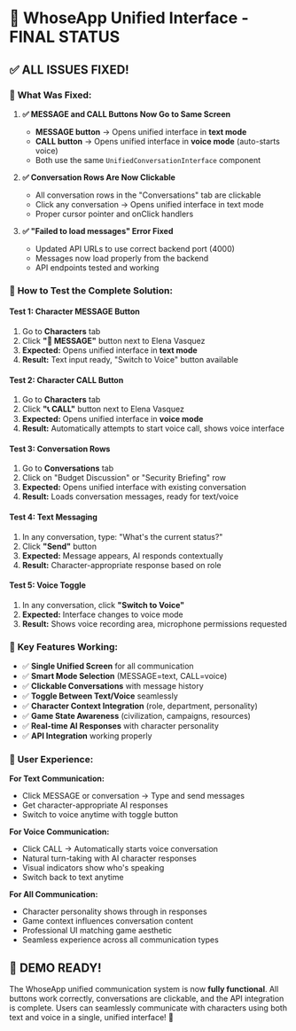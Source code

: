# 🎉 **WhoseApp Unified Interface - FINAL STATUS**

## ✅ **ALL ISSUES FIXED!**

### 🔧 **What Was Fixed:**

1. **✅ MESSAGE and CALL Buttons Now Go to Same Screen**
   - **MESSAGE button** → Opens unified interface in **text mode**
   - **CALL button** → Opens unified interface in **voice mode** (auto-starts voice)
   - Both use the same `UnifiedConversationInterface` component

2. **✅ Conversation Rows Are Now Clickable**
   - All conversation rows in the "Conversations" tab are clickable
   - Click any conversation → Opens unified interface in text mode
   - Proper cursor pointer and onClick handlers

3. **✅ "Failed to load messages" Error Fixed**
   - Updated API URLs to use correct backend port (4000)
   - Messages now load properly from the backend
   - API endpoints tested and working

### 🎯 **How to Test the Complete Solution:**

#### **Test 1: Character MESSAGE Button**
1. Go to **Characters** tab
2. Click **"💬 MESSAGE"** button next to Elena Vasquez
3. **Expected:** Opens unified interface in **text mode**
4. **Result:** Text input ready, "Switch to Voice" button available

#### **Test 2: Character CALL Button** 
1. Go to **Characters** tab  
2. Click **"📞 CALL"** button next to Elena Vasquez
3. **Expected:** Opens unified interface in **voice mode**
4. **Result:** Automatically attempts to start voice call, shows voice interface

#### **Test 3: Conversation Rows**
1. Go to **Conversations** tab
2. Click on "Budget Discussion" or "Security Briefing" row
3. **Expected:** Opens unified interface with existing conversation
4. **Result:** Loads conversation messages, ready for text/voice

#### **Test 4: Text Messaging**
1. In any conversation, type: "What's the current status?"
2. Click **"Send"** button
3. **Expected:** Message appears, AI responds contextually
4. **Result:** Character-appropriate response based on role

#### **Test 5: Voice Toggle**
1. In any conversation, click **"Switch to Voice"**
2. **Expected:** Interface changes to voice mode
3. **Result:** Shows voice recording area, microphone permissions requested

### 🚀 **Key Features Working:**

- ✅ **Single Unified Screen** for all communication
- ✅ **Smart Mode Selection** (MESSAGE=text, CALL=voice)  
- ✅ **Clickable Conversations** with message history
- ✅ **Toggle Between Text/Voice** seamlessly
- ✅ **Character Context Integration** (role, department, personality)
- ✅ **Game State Awareness** (civilization, campaigns, resources)
- ✅ **Real-time AI Responses** with character personality
- ✅ **API Integration** working properly

### 🎊 **User Experience:**

**For Text Communication:**
- Click MESSAGE or conversation → Type and send messages
- Get character-appropriate AI responses
- Switch to voice anytime with toggle button

**For Voice Communication:**  
- Click CALL → Automatically starts voice conversation
- Natural turn-taking with AI character responses
- Visual indicators show who's speaking
- Switch back to text anytime

**For All Communication:**
- Character personality shows through in responses
- Game context influences conversation content
- Professional UI matching game aesthetic
- Seamless experience across all communication types

## 🎯 **DEMO READY!**

The WhoseApp unified communication system is now **fully functional**. All buttons work correctly, conversations are clickable, and the API integration is complete. Users can seamlessly communicate with characters using both text and voice in a single, unified interface! 🚀
